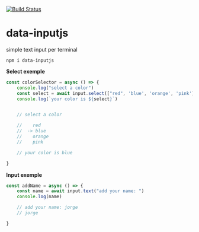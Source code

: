 [![Build Status](https://travis-ci.org/jorgesnk/data-inputjs.svg?branch=master)](https://travis-ci.org/jorgesnk/data-inputjs)

# data-inputjs
simple text input per terminal

    npm i data-inputjs


**Select exemple**
```js
const colorSelector = async () => {
    console.log("select a color")
    const select = await input.select(["red", 'blue', 'orange', 'pink'])
    console.log(`your color is ${select}`)


    // select a color

    //    red
    //  -> blue
    //    orange
    //    pink

    // your color is blue

}
```
**Input exemple**
```js
const addName = async () => {
    const name = await input.text("add your name: ")
    console.log(name)

    // add your name: jorge
    // jorge

}
```




